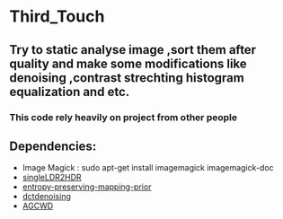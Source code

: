 # Third_Touch

## Try to static analyse image ,sort them after quality and make some modifications like denoising ,contrast strechting histogram equalization and etc.

### This code rely heavily on project from other people 
## Dependencies:

* Image Magick : sudo apt-get install imagemagick imagemagick-doc 
* [singleLDR2HDR](https://github.com/ray075hl/singleLDR2HDR)
* [entropy-preserving-mapping-prior](https://github.com/bigmms/entropy-preserving-mapping-prior)
* [dctdenoising](https://github.com/gfacciol/DCTdenoising)
* [AGCWD](https://github.com/qyou/AGCWD)

